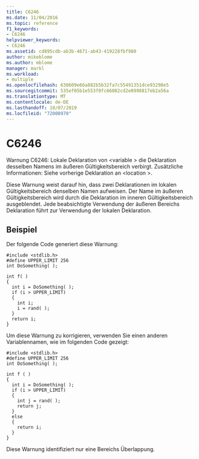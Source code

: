 ```yaml
---
title: C6246
ms.date: 11/04/2016
ms.topic: reference
f1_keywords:
- C6246
helpviewer_keywords:
- C6246
ms.assetid: cd895cdb-ab3b-4671-ab43-419228fbf980
author: mikeblome
ms.author: mblome
manager: markl
ms.workload:
- multiple
ms.openlocfilehash: 630609e66a882b5b32fa7c55491351dce93298e5
ms.sourcegitcommit: 535ef05b1e553f0fc66082cd2e0998817eb2a56a
ms.translationtype: MT
ms.contentlocale: de-DE
ms.lasthandoff: 10/07/2019
ms.locfileid: "72008970"
---
```

# <a name="c6246"></a>C6246
Warnung C6246: Lokale Deklaration von \<variable > die Deklaration desselben Namens im äußeren Gültigkeitsbereich verbirgt. Zusätzliche Informationen: Siehe vorherige Deklaration an \<location >.

 Diese Warnung weist darauf hin, dass zwei Deklarationen im lokalen Gültigkeitsbereich denselben Namen aufweisen. Der Name im äußeren Gültigkeitsbereich wird durch die Deklaration im inneren Gültigkeitsbereich ausgeblendet. Jede beabsichtigte Verwendung der äußeren Bereichs Deklaration führt zur Verwendung der lokalen Deklaration.

## <a name="example"></a>Beispiel
 Der folgende Code generiert diese Warnung:

```
#include <stdlib.h>
#define UPPER_LIMIT 256
int DoSomething( );

int f( )
{
  int i = DoSomething( );
  if (i > UPPER_LIMIT)
  {
    int i;
    i = rand( );
  }
  return i;
}
```

 Um diese Warnung zu korrigieren, verwenden Sie einen anderen Variablennamen, wie im folgenden Code gezeigt:

```
#include <stdlib.h>
#define UPPER_LIMIT 256
int DoSomething( );

int f ( )
{
  int i = DoSomething( );
  if (i > UPPER_LIMIT)
  {
    int j = rand( );
    return j;
  }
  else
  {
    return i;
  }
}
```

 Diese Warnung identifiziert nur eine Bereichs Überlappung.